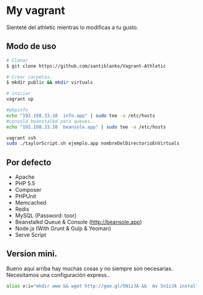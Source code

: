 # My vagrant

Sienteté del athletic mientras lo modificas a tu gusto.

## Modo de uso
```bash
# Clonar
$ git clone https://github.com/santiblanko/Vagrant-Athletic

# Crear carpetas.
$ mkdir public && mkdir virtuals

# iniciar
vagrant up

#phpinfo
echo "192.168.33.10  info.app" | sudo tee -a /etc/hosts
#consola beanstalkd para queues..
echo "192.168.33.10  beansole.app" | sudo tee -a /etc/hosts

vagrant ssh
sudo ./taylorScript.sh ejemplo.app nombreDelDirectorioEnVirtuals

```
## Por defecto

- Apache
- PHP 5.5
- Composer
- PHPUnit
- Memcached
- Redis
- MySQL (Password: toor)
- Beanstalkd Queue & Console (http://beansole.app)
- Node.js (With Grunt & Gulp & Yeoman)
- Serve Script

## Version mini.

Bueno aqui arriba hay muchas cosas y no siempre son necesarias.
Necesitamos una configuración express..
```bash
alias v:i="mkdir www && wget http://goo.gl/5N1zJA &&  mv 5n1zJA install.sh  && wget http://goo.gl/J1hvBz && mv J1HvBz VagrantFile && vagrant up"
```

